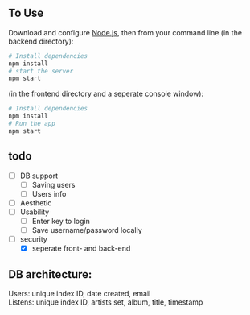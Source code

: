 ## To Use

Download and configure [Node.js](https://nodejs.org/en/download/), then from your command line (in the backend directory):
```bash
# Install dependencies
npm install
# start the server
npm start
```
(in the frontend directory and a seperate console window):
```bash
# Install dependencies
npm install
# Run the app
npm start
```

## todo

- [ ] DB support
    - [ ] Saving users
    - [ ] Users info
- [ ] Aesthetic
- [ ] Usability
    - [ ] Enter key to login
    - [ ] Save username/password locally
- [ ] security
    - [x] seperate front- and back-end

## DB architecture:
Users: unique index ID, date created, email\
Listens: unique index ID, artists set, album, title, timestamp

